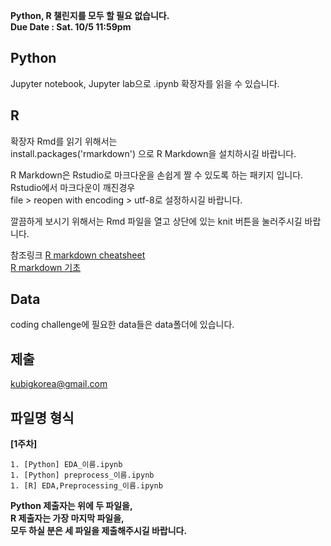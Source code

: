 **Python, R 챌린지를 모두 할 필요 없습니다.  
Due Date : Sat. 10/5 11:59pm**

## Python
Jupyter notebook, Jupyter lab으로 .ipynb 확장자를 읽을 수 있습니다.


## R
확장자 Rmd를 읽기 위해서는  
    install.packages('rmarkdown')
으로 R Markdown을 설치하시길 바랍니다.  

R Markdown은 Rstudio로 마크다운을 손쉽게 짤 수 있도록 하는 패키지 입니다.  
Rstudio에서 마크다운이 깨진경우  
file > reopen with encoding > utf-8로 설정하시길 바랍니다.

깔끔하게 보시기 위해서는 Rmd 파일을 열고 상단에 있는 knit 버튼을 눌러주시길 바랍니다.  

참조링크
[R markdown cheatsheet](https://www.rstudio.com/wp-content/uploads/2016/02/rmarkdown-cheatsheet-kr.pdf)  
[R markdown 기초](https://blog.zarathu.com/posts/2019-01-03-rmarkdown/)


## Data
coding challenge에 필요한 data들은 data폴더에 있습니다.


## 제출
kubigkorea@gmail.com  

## 파일명 형식
**[1주차]**
```
1. [Python] EDA_이름.ipynb  
1. [Python] preprocess_이름.ipynb  
1. [R] EDA,Preprocessing_이름.ipynb  
```

**Python 제출자는 위에 두 파일을,   
R 제출자는 가장 마지막 파일을,   
모두 하실 분은 세 파일을 제출해주시길 바랍니다.**
